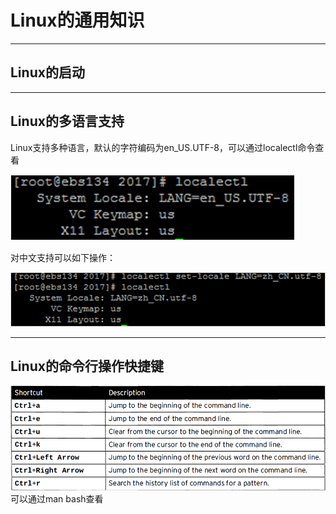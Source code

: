 # Linux的通用知识

---

## Linux的启动

---

## Linux的多语言支持

Linux支持多种语言，默认的字符编码为en\_US.UTF-8，可以通过localectl命令查看

![](/assets/1.png)

对中文支持可以如下操作：

![](/assets/2.png)

---

## Linux的命令行操作快捷键

![](/assets/3.png)可以通过man bash查看

